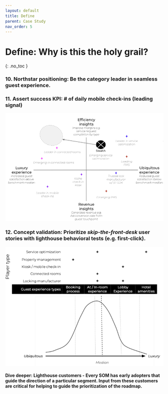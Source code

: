 ```yaml
---
layout: default
title: Define
parent: Case Study
nav_order: 5
---
```


# **Define:** Why is this the holy grail?
{: .no_toc }

### **10. Northstar positioning:** Be the category leader in seamless guest experience.

### **11. Assert success KPI:** # of daily mobile check-ins (leading signal)
![](/assets/images/playing-field.jpg)

### **12. Concept validation:** Prioritize *skip-the-front-desk* user stories with lighthouse behavioral tests (e.g. first-click).
![](/assets/images/feature-score.jpg)

#### **Dive deeper:** Lighthouse customers - Every SOM has early adopters that guide the direction of a particular segment. Input from these customers are critical for helping to guide the prioritization of the roadmap.